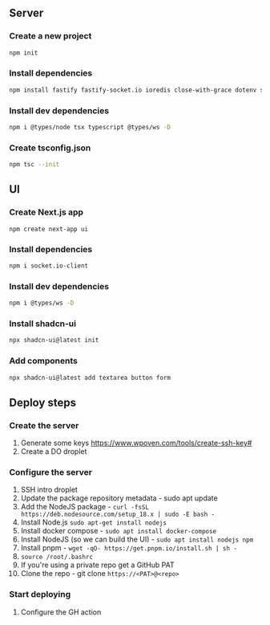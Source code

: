 
## Server
### Create a new project
```bash
npm init
```

### Install dependencies
```bash
npm install fastify fastify-socket.io ioredis close-with-grace dotenv socket.io @fastify/cors
```

### Install dev dependencies
```bash
npm i @types/node tsx typescript @types/ws -D
```

### Create tsconfig.json
```bash
npm tsc --init
```
## UI
### Create Next.js app
```base
npm create next-app ui
```

### Install dependencies
```bash
npm i socket.io-client
```
### Install dev dependencies
```bash
npm i @types/ws -D
```

### Install shadcn-ui
```bash
npx shadcn-ui@latest init
```


### Add components
```bash
npx shadcn-ui@latest add textarea button form
```


## Deploy steps
### Create the server
1. Generate some keys https://www.wpoven.com/tools/create-ssh-key#
1. Create a DO droplet

### Configure the server
1. SSH intro droplet
1. Update the package repository metadata - sudo apt update
1. Add the NodeJS package - `curl -fsSL https://deb.nodesource.com/setup_18.x | sudo -E bash -`
1. Install Node.js `sudo apt-get install nodejs`
1. Install docker compose - `sudo apt install docker-compose`
1. Install NodeJS (so we can build the UI) - `sudo apt install nodejs npm`
1. Install pnpm - `wget -qO- https://get.pnpm.io/install.sh | sh -`
1. `source /root/.bashrc`
1. If you're using a private repo get a GitHub PAT
1. Clone the repo - git clone `https://<PAT>@<repo>`

### Start deploying
1. Configure the GH action